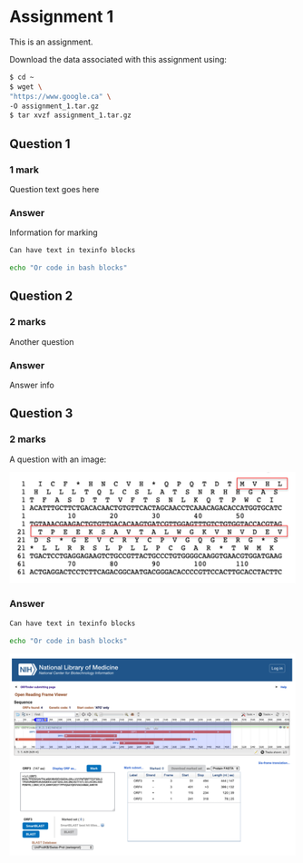 # Assignment 1

This is an assignment.

Download the data associated with this assignment using:

```bash
$ cd ~
$ wget \
"https://www.google.ca" \
-O assignment_1.tar.gz
$ tar xvzf assignment_1.tar.gz
```

## Question 1

### 1 mark

Question text goes here

### Answer

Information for marking

```texinfo
Can have text in texinfo blocks
```

```bash
echo "Or code in bash blocks"
```

## Question 2

### 2 marks

Another question

### Answer

Answer info

## Question 3

### 2 marks

A question with an image:

![An image](includes/2645946a303dda0bc48485d7c7c8b9f4.png)

### Answer

```texinfo
Can have text in texinfo blocks
```

```bash
echo "Or code in bash blocks"
```

![An image](includes/8f1f69a28cadfdf4b9e5cd1760068206.png)
